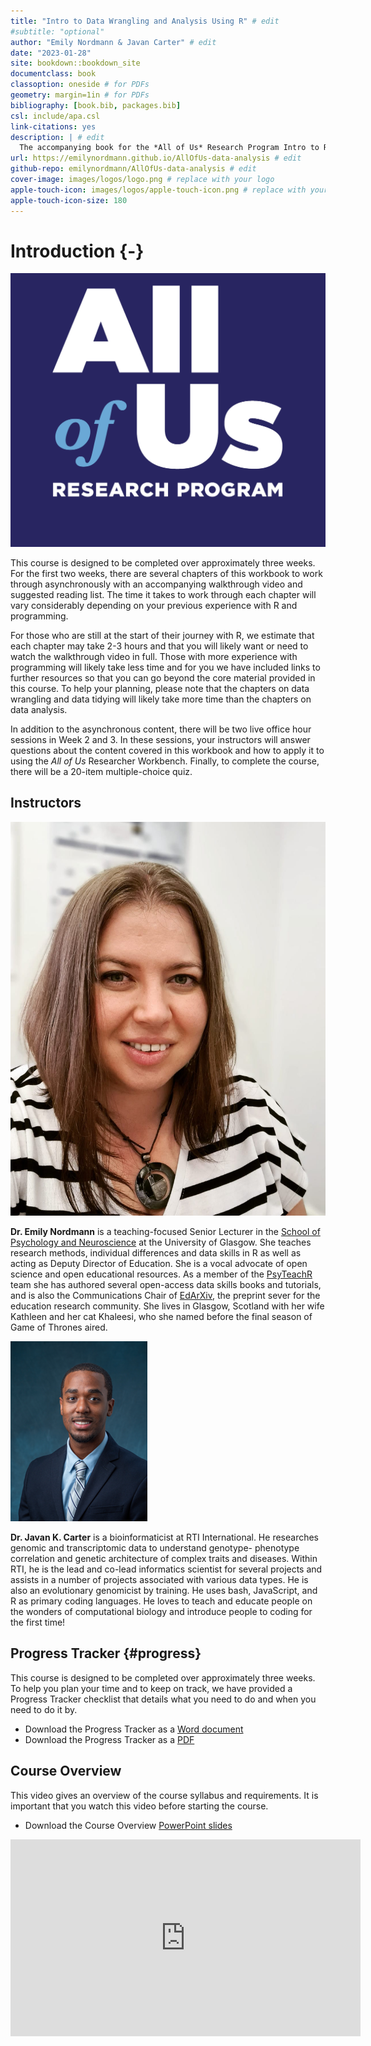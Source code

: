 ```yaml
--- 
title: "Intro to Data Wrangling and Analysis Using R" # edit
#subtitle: "optional" 
author: "Emily Nordmann & Javan Carter" # edit
date: "2023-01-28"
site: bookdown::bookdown_site
documentclass: book
classoption: oneside # for PDFs
geometry: margin=1in # for PDFs
bibliography: [book.bib, packages.bib]
csl: include/apa.csl
link-citations: yes
description: | # edit
  The accompanying book for the *All of Us* Research Program Intro to R and Data Visualization course.
url: https://emilynordmann.github.io/AllOfUs-data-analysis # edit
github-repo: emilynordmann/AllOfUs-data-analysis # edit
cover-image: images/logos/logo.png # replace with your logo
apple-touch-icon: images/logos/apple-touch-icon.png # replace with your logo
apple-touch-icon-size: 180
---
```




# Introduction {-}

<div class="small_right"><img src="images/logos/logo.png" 
     alt="All of Us Logo" /></div>

This course is designed to be completed over approximately three weeks. For the first two weeks, there are several chapters of this workbook to work through asynchronously with an accompanying walkthrough video and suggested reading list. The time it takes to work through each chapter will vary considerably depending on your previous experience with R and programming. 

For those who are still at the start of their journey with R, we estimate that each chapter may take 2-3 hours and that you will likely want or need to watch the walkthrough video in full. Those with more experience with programming will likely take less time and for you we have included links to further resources so that you can go beyond the core material provided in this course. To help your planning, please note that the chapters on data wrangling and data tidying will likely take more time than the chapters on data analysis.

In addition to the asynchronous content, there will be two live office hour sessions in Week 2 and 3. In these sessions, your instructors will answer questions about the content covered in this workbook and how to apply it to using the *All of Us* Researcher Workbench. Finally, to complete the course, there will be a 20-item multiple-choice quiz.

## Instructors

<div class="small_right"><img src="images/emily.jpeg" 
     alt="Dr. Emily Nordmann" /></div>

**Dr. Emily Nordmann** is a teaching-focused Senior Lecturer in the [School of Psychology and Neuroscience](https://www.gla.ac.uk/schools/psychologyneuroscience/) at the University of Glasgow. She teaches research methods, individual differences and data skills in R as well as acting as Deputy Director of Education. She is a vocal advocate of open science and open educational resources. As a member of the [PsyTeachR](https://psyteachr.github.io/) team she has authored several open-access data skills books and tutorials, and is also the Communications Chair of [EdArXiv](https://edarxiv.org/), the preprint sever for the education research community. She lives in Glasgow, Scotland with her wife Kathleen and her cat Khaleesi, who she named before the final season of Game of Thrones aired. 

<div class="small_right"><img src="images/javan.png" 
     alt="Dr. Javan K Carter" /></div>
     
**Dr. Javan K. Carter** is a bioinformaticist at RTI International. He researches genomic and transcriptomic data to understand genotype- phenotype correlation and genetic architecture of complex traits and diseases. Within RTI, he is the lead and co-lead informatics scientist for several projects and assists in a number of projects associated with various data types. He is also an evolutionary genomicist by training. He uses bash, JavaScript, and R as primary coding languages. He loves to teach and educate people on the wonders of computational biology and introduce people to coding for the first time!

## Progress Tracker {#progress}

This course is designed to be completed over approximately three weeks. To help you plan your time and to keep on track, we have provided a Progress Tracker checklist that details what you need to do and when you need to do it by.

* Download the Progress Tracker as a [Word document](course_materials/progress_tracker.docx)
* Download the Progress Tracker as a [PDF](course_materials/progress_tracker.pdf)

## Course Overview

This video gives an overview of the course syllabus and requirements. It is important that you watch this video before starting the course.

* Download the Course Overview [PowerPoint slides](course_materials/course_overview.pptx)

<iframe width="560" height="315" src="https://www.youtube.com/embed/PpByWITwfqI" title="YouTube video player" frameborder="0" allow="accelerometer; autoplay; clipboard-write; encrypted-media; gyroscope; picture-in-picture" allowfullscreen></iframe>

     
